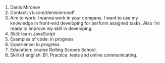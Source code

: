 1. Denis Mironov <br>
2. Contact: vk.com/denismironoff<br>
3. Aim to work: I wanna work in your company. I want to use my knowledge in front-end developing for perform assigned tasks. Also I'm ready to improve my skill in developing. <br>
4. Skill: learn JavaScript<br>
5. Examples of code: in progress<br>
6. Experience: in progress<br>
7. Education: course Rolling Scopes School.<br>
8. Skill of english: B1. Practice: tests and online communicating.<br>
